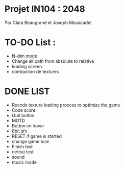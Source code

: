 # Projet IN104 : 2048
Par Clara Beaugrand et Joseph Mouscadet

# TO-DO List :
- N-dim mode
- Change all path from absolute to relative
- loading screen
- contraction de textures

# DONE LIST
- Recode texture loading process to optimize the game
- Code score
- Quit button
- MOTD
- Button on hover
- 8bit sfx
- RESET if game is started
- change game icon
- Finish test
- defeat test
- sound
- music mode